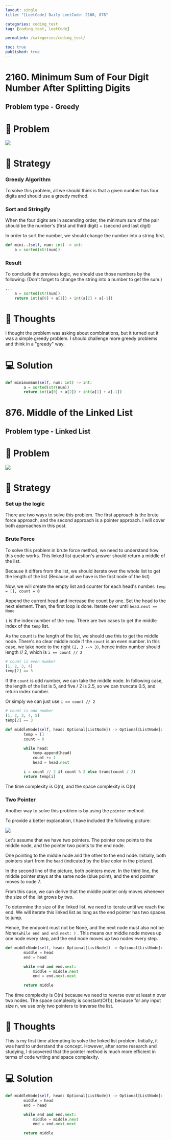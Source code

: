 ```yaml
---
layout: single
title: "[LeetCode] Daily LeetCode: 2160, 876"

categories: coding_test
tag: [coding_test, LeetCode]

permalink: /categories/coding_test/

toc: true
published: true
---
```


# 2160. Minimum Sum of Four Digit Number After Splitting Digits

## Problem type - Greedy

# 🧩 Problem

![](https://velog.velcdn.com/images/devbang/post/dcc8d00d-b610-43b1-a46c-42e217c6d557/image.png)

# 🎯 Strategy

### Greedy Algorithm

To solve this problem, all we should think is that a given number has four digits and should use a greedy method.

### Sort and Stringify

When the four digits are in ascending order, the minimum sum of the pair should be the number's
(first and third digit) + (second and last digit)

In order to sort the number, we should change the number into a string first.

```python
def mini..(self, num: int) -> int:
	a = sorted(str(num))
```

### Result

To conclude the previous logic, we should use those numbers by the following:
(Don't forget to change the string into a number to get the sum.)

```python
...
	a = sorted(str(num))
    return int(a[0] + a[1]) + int(a[2] + a[-1])
```

# 📌 Thoughts

I thought the problem was asking about combinations, but it turned out it was a simple greedy problem. I should challenge more greedy problems and think in a "greedy" way.

# 💻 Solution

```python
def minimumSum(self, num: int) -> int:
        a = sorted(str(num))
        return int(a[0] + a[2]) + int(a[1] + a[-1])
```

# 876. Middle of the Linked List

## Problem type - Linked List

# 🧩 Problem

![](https://velog.velcdn.com/images/devbang/post/54d45958-8207-4627-90b6-27935fd966d7/image.png)

# 🎯 Strategy

### Set up the logic

There are two ways to solve this problem. The first approach is the brute force approach, and the second approach is a pointer approach. I will cover both approaches in this post.

### Brute Force

To solve this problem in brute force method, we need to understand how this code works. This linked list question's answer should return a middle of the list.

Because it differs from the list, we should iterate over the whole list to get the length of the list (Because all we have is the first node of the list)

Now, we will create the empty list and counter for each head's number.
`temp = [], count = 0`

Append the current head and increase the count by one. Set the head to the next element. Then, the first loop is done. Iterate over until `head.next == None`

`i` is the index number of the `temp`. There are two cases to get the middle index of the `temp` list.

As the count is the length of the list, we should use this to get the middle node. There's no clear middle node if the `count` is an even number. In this case, we take node to the right `(2, 3 --> 3)`, hence index number should length // 2, which is `i == count // 2`

```python
# count is even number
[1, 2, 3, 4]
temp[2] == 3
```

If the `count` is odd number, we can take the middle node. In following case, the length of the list is 5, and five / 2 is 2.5, so we can truncate 0.5, and return index number.

Or simply we can just use `i == count // 2`

```python
# count is odd number
[1, 2, 3, 4, 5]
temp[2] == 3
```

```python
def middleNode(self, head: Optional[ListNode]) -> Optional[ListNode]:
        temp = []
        count = 0

        while head:
            temp.append(head)
            count += 1
            head = head.next

        i = count // 2 if count % 2 else trunc(count / 2)
        return temp[i]
```

The time complexity is O(n), and the space complexity is O(n)

### Two Pointer

Another way to solve this problem is by using the `pointer` method.

To provide a better explanation, I have included the following picture:

![](https://velog.velcdn.com/images/devbang/post/5f74eabc-f9c5-4ca4-9c45-ac7d322a6a8f/image.png)

Let's assume that we have two pointers. The pointer one points to the middle node, and the pointer two points to the end node.

One pointing to the middle node and the other to the end node. Initially, both pointers start from the `head` (indicated by the blue color in the picture).

In the second line of the picture, both pointers move. In the third line, the middle pointer stays at the same node (blue point), and the end pointer moves to node 7.

From this case, we can derive that the middle pointer only moves whenever the size of the list grows by two.

To determine the size of the linked list, we need to iterate until we reach the end. We will iterate this linked list as long as the end pointer has two spaces to jump.

Hence, the endpoint must not be None, and the next node must also not be None`(while end and end.next: )` . This means our middle node moves up one node every step, and the end node moves up two nodes every step.

```python
def middleNode(self, head: Optional[ListNode]) -> Optional[ListNode]:
        middle = head
        end = head

        while end and end.next:
        	middle = middle.next
            end = end.next.next

        return middle
```

The time complexity is O(n) because we need to reverse over at least n over two nodes. The space complexity is constant(O(1)), because for any input size n, we use only two pointers to traverse the list.

# 📌 Thoughts

This is my first time attempting to solve the linked list problem. Initially, it was hard to understand the concept. However, after some research and studying, I discovered that the pointer method is much more efficient in terms of code writing and space complexity.

# 💻 Solution

```python
def middleNode(self, head: Optional[ListNode]) -> Optional[ListNode]:
        middle = head
        end = head

        while end and end.next:
        	middle = middle.next
            end = end.next.next

        return middle
```

